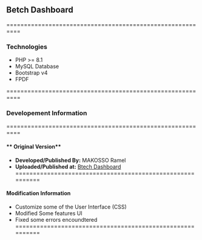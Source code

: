 ## **Betch Dashboard**
==========================================================

### Technologies
- PHP >= 8.1
- MySQL Database
- Bootstrap v4
- FPDF

==========================================================
### **Developement Information**
==========================================================
#### ** Original Version**
- **Developed/Published By:** 	 MAKOSSO Ramel
- **Uploaded/Published at:** [Btech Dashboard](https://btechgroup.alwaysdata.net/Dashboard/)
==========================================================
#### **Modification Information**
- Customize some of the User Interface (CSS)
- Modified Some features UI
- Fixed some errors encoundtered
==========================================================
